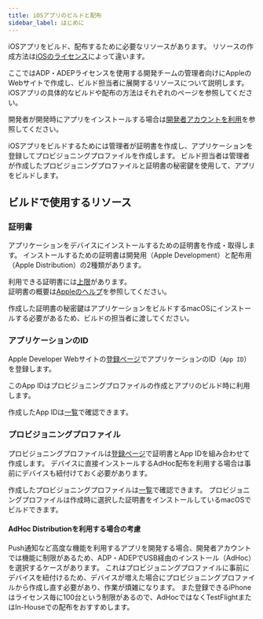 ```yaml
---
title: iOSアプリのビルドと配布
sidebar_label: はじめに
---
```


iOSアプリをビルド、配布するために必要なリソースがあります。
リソースの作成方法は[iOSのライセンス](../../ios_lisence.md)によって違います。

ここではADP・ADEPライセンスを使用する開発チームの管理者向けにAppleのWebサイトで作成し、ビルド担当者に展開するリソースについて説明します。iOSアプリの具体的なビルドや配布の方法はそれぞれのページを参照してください。

開発者が開発時にアプリをインストールする場合は[開発者アカウントを利用](./developer_account)を参照してください。

iOSアプリをビルドするためには管理者が証明書を作成し、アプリケーションを登録してプロビジョニングプロファイルを作成します。
ビルド担当者は管理者が作成したプロビジョニングプロファイルと証明書の秘密鍵を使用して、アプリをビルドします。

## ビルドで使用するリソース

### 証明書

アプリケーションをデバイスにインストールするための証明書を作成・取得します。
インストールするための証明書は開発用（Apple Development）と配布用（Apple Distribution）の2種類があります。

利用できる証明書には[上限](https://help.apple.com/xcode/mac/current/#/dev3a05256b8)があります。  
証明書の概要は[Appleのヘルプ](https://help.apple.com/developer-account/#/deveedc0daa0)を参照してください。

作成した証明書の秘密鍵はアプリケーションをビルドするmacOSにインストールする必要があるため、ビルドの担当者に渡してください。

### アプリケーションのID

Apple Developer Webサイトの[登録ページ](https://developer.apple.com/account/resources/identifiers/add/bundleId)でアプリケーションのID（`App ID`）を登録します。

このApp IDはプロビジョニングプロファイルの作成とアプリのビルド時に利用します。

作成したApp IDは[一覧](https://developer.apple.com/account/resources/identifiers)で確認できます。

### プロビジョニングプロファイル

プロビジョニングプロファイルは[登録ページ](https://developer.apple.com/account/resources/profiles/add)で証明書とApp IDを組み合わせて作成します。
デバイスに直接インストールするAdHoc配布を利用する場合は事前にデバイスも紐付けておく必要があります。

作成したプロビジョニングプロファイルは[一覧](https://developer.apple.com/account/resources/profiles)で確認できます。
プロビジョニングプロファイルは作成時に選択した証明書をインストールしているmacOSでビルドできます。

#### AdHoc Distributionを利用する場合の考慮

Push通知など高度な機能を利用するアプリを開発する場合、開発者アカウントでは機能に制限があるため、ADP・ADEPでUSB経由のインストール（AdHoc）を選択するケースがあります。
これはプロビジョニングプロファイルに事前にデバイスを紐付けるため、デバイスが増えた場合にプロビジョニングプロファイルから作成し直す必要があり、作業が煩雑になります。
また登録できるiPhoneはライセンス毎に100台という制限があるので、AdHocではなくTestFlightまたはIn-Houseでの配布をおすすめします。
